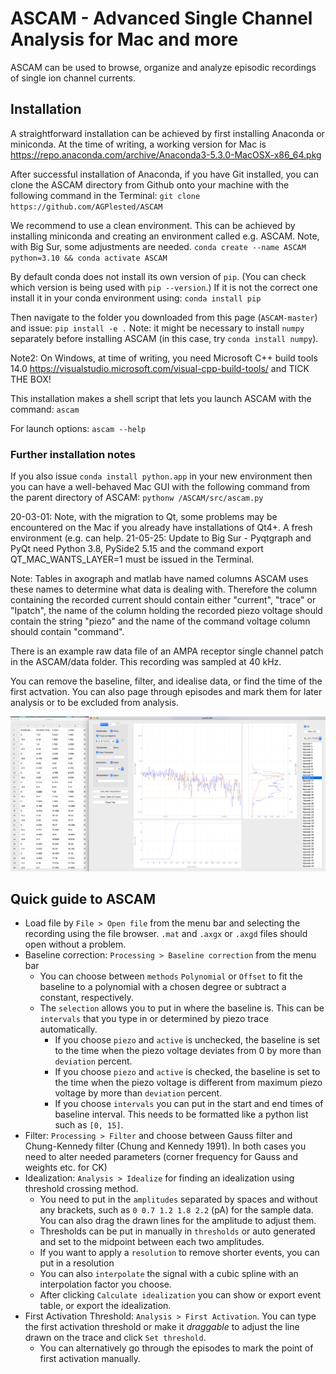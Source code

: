 # ASCAM - Advanced Single Channel Analysis for Mac and more

ASCAM can be used to browse, organize and analyze episodic recordings of single ion channel currents.

## Installation
A straightforward installation can be achieved by first installing Anaconda or miniconda. At the time of writing, a working version for Mac is https://repo.anaconda.com/archive/Anaconda3-5.3.0-MacOSX-x86_64.pkg

After successful installation of Anaconda, if you have Git installed, you can clone the ASCAM directory from Github onto your machine with the following command in the Terminal:
`git clone https://github.com/AGPlested/ASCAM`

We recommend to use a clean environment. This can be achieved by installing miniconda and creating an environment called e.g. ASCAM. Note, with Big Sur, some adjustments are needed.
`conda create --name ASCAM python=3.10 && conda activate ASCAM`

By default conda does not install its own version of `pip`. (You can check which version is being used with `pip --version`.)
If it is not the correct one install it in your conda environment using:
`conda install pip`

Then navigate to the folder you downloaded from this page (`ASCAM-master`) and issue:
`pip install -e .`
Note: it might be necessary to install `numpy` separately before installing ASCAM (in this case, try `conda install numpy`).

Note2: On Windows, at time of writing, you need Microsoft C++ build tools 14.0 
https://visualstudio.microsoft.com/visual-cpp-build-tools/ and TICK THE BOX!

This installation makes a shell script that lets you launch ASCAM with the command:
`ascam`

For launch options:
`ascam --help`

### Further installation notes
If you also issue `conda install python.app` in your new environment then you can have a well-behaved Mac GUI with the following command from the parent directory of ASCAM:
`pythonw /ASCAM/src/ascam.py`

20-03-01: Note, with the migration to Qt, some problems may be encountered on the Mac if you already have installations of Qt4+. A fresh environment (e.g. can help.
21-05-25: Update to Big Sur - Pyqtgraph and PyQt need Python 3.8, PySide2 5.15 and the command export QT_MAC_WANTS_LAYER=1 must be issued in the Terminal.


Note: Tables in axograph and matlab have named columns ASCAM uses these names to determine what data is dealing with. Therefore the column containing the recorded current should contain either "current", "trace" or "Ipatch", the name of the column holding the recorded piezo voltage should contain the string "piezo" and the name of the command voltage column should contain "command".

There is an example raw data file of an AMPA receptor single channel patch in the ASCAM/data folder. This recording was sampled at 40 kHz.

You can remove the baseline, filter, and idealise data, or find the time of the first actvation. You can also page through episodes and mark them for later analysis or to be excluded from analysis.

![macOS Screenshot](cuteSCAM.png)

## Quick guide to ASCAM

* Load file by `File > Open file` from the menu bar and selecting the recording using the file browser. `.mat` and `.axgx` or `.axgd` files should open without a problem.
* Baseline correction: `Processing > Baseline correction` from the menu bar
    * You can choose between `methods` `Polynomial` or `Offset` to fit the baseline to a polynomial with a chosen degree or subtract a constant, respectively.
    * The `selection` allows you to put in where the baseline is. This can be `intervals` that you type in or determined by piezo trace automatically.
        * If you choose `piezo` and `active` is unchecked, the baseline is set to the time when the piezo voltage deviates from 0 by more than `deviation` percent.
        * If you choose `piezo` and `active` is checked, the baseline is set to the time when the piezo voltage is different from maximum piezo voltage by more than `deviation` percent.
        * If you choose `intervals` you can put in the start and end times of baseline interval. This needs to be formatted like a python list such as `[0, 15]`.
* Filter: `Processing > Filter` and choose between Gauss filter and Chung-Kennedy filter (Chung and Kennedy 1991). In both cases you need to alter needed parameters (corner frequency for Gauss and weights etc. for CK)
* Idealization: `Analysis > Idealize` for finding an idealization using threshold crossing method.
    * You need to put in the `amplitudes` separated by spaces and without any brackets, such as `0 0.7 1.2 1.8 2.2` (pA) for the sample data. You can also drag the drawn lines for the amplitude to adjust them.
    * Thresholds can be put in manually in `thresholds` or auto generated and set to the midpoint between each two amplitudes.
    * If you want to apply a `resolution` to remove shorter events, you can put in a resolution
    * You can also `interpolate` the signal with a cubic spline with an interpolation factor you choose. 
    * After clicking `Calculate idealization` you can show or export event table, or export the idealization. 
* First Activation Threshold: `Analysis > First Activation`. You can type the first activation threshold or make it *draggable* to adjust the line drawn on the trace and click `Set threshold`.
    * You can alternatively go through the episodes to mark the point of first activation manually.
